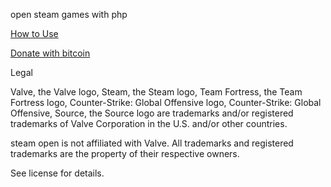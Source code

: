 open steam games with php



[How to Use](../../wiki/how-to-use)

[Donate with bitcoin](https://commerce.coinbase.com/checkout/261de615-ec42-4101-9998-ff1c53f9524d)


Legal

Valve, the Valve logo, Steam, the Steam logo, Team Fortress, the Team Fortress logo, Counter-Strike: Global Offensive logo, Counter-Strike: Global Offensive, Source, the Source logo are trademarks and/or registered trademarks of Valve Corporation in the U.S. and/or other countries.

steam open is not affiliated with Valve. All trademarks and registered trademarks are the property of their respective owners. 

See license for details.
